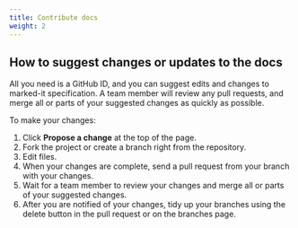 ```yaml
---
title: Contribute docs
weight: 2
---
```


## How to suggest changes or updates to the docs

All you need is a GitHub ID, and you can suggest edits and changes to marked-it specification. A team member will review any pull requests, and merge all or parts of your suggested changes as quickly as possible.

To make your changes:

1. Click **Propose a change** at the top of the page.
2. Fork the project or create a branch right from the repository.
2. Edit files.
3. When your changes are complete, send a pull request from your branch with your changes.
4. Wait for a team member to review your changes and merge all or parts of your suggested changes.
5. After you are notified of your changes, tidy up your branches using the delete button in the pull request or on the branches page.